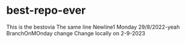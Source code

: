 # best-repo-ever
This is the bestovia
The same line
Newline1
Monday 29/8/2022-yeah
BranchOnMOnday change
Change locally on 2-9-2023